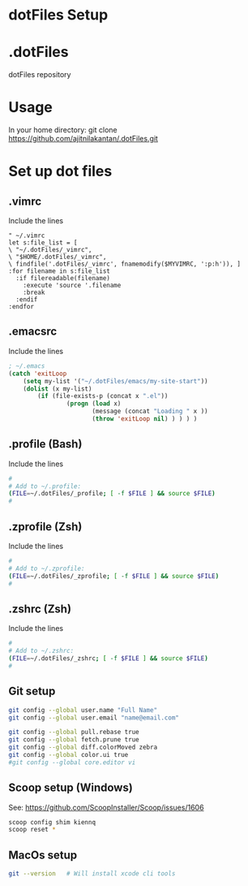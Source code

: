# dotFiles Setup

# .dotFiles
dotFiles repository


# Usage
In your home directory:
git clone https://github.com/ajitnilakantan/.dotFiles.git

# Set up dot files
## .vimrc

Include the lines
```viml
" ~/.vimrc
let s:file_list = [
\ "~/.dotFiles/_vimrc",
\ "$HOME/.dotFiles/_vimrc",
\ findfile('.dotFiles/_vimrc', fnamemodify($MYVIMRC, ':p:h')), ]
:for filename in s:file_list
  :if filereadable(filename)
    :execute 'source '.filename
    :break
  :endif
:endfor
```

## .emacsrc
Include the lines
```lisp
; ~/.emacs
(catch 'exitLoop
    (setq my-list '("~/.dotFiles/emacs/my-site-start"))
    (dolist (x my-list)
        (if (file-exists-p (concat x ".el"))
                (progn (load x)
                       (message (concat "Loading " x ))
                       (throw 'exitLoop nil) ) ) ) )
```

## .profile  (Bash)
Include the lines
```sh
#
# Add to ~/.profile:
(FILE=~/.dotFiles/_profile; [ -f $FILE ] && source $FILE)
#
```

## .zprofile  (Zsh)
Include the lines
```sh
#
# Add to ~/.zprofile:
(FILE=~/.dotFiles/_zprofile; [ -f $FILE ] && source $FILE)
#
```

## .zshrc  (Zsh)
Include the lines
```sh
#
# Add to ~/.zshrc:
(FILE=~/.dotFiles/_zshrc; [ -f $FILE ] && source $FILE)
#
```


## Git setup
```sh
git config --global user.name "Full Name"
git config --global user.email "name@email.com"

git config --global pull.rebase true
git config --global fetch.prune true
git config --global diff.colorMoved zebra
git config --global color.ui true
#git config --global core.editor vi

```

## Scoop setup (Windows)
See: https://github.com/ScoopInstaller/Scoop/issues/1606
```sh
scoop config shim kiennq
scoop reset *
```

## MacOs setup
```sh
git --version   # Will install xcode cli tools
```
